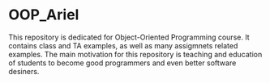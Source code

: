 # OOP_Ariel
This repository is dedicated for Object-Oriented Programming course. It contains class and TA examples, 
as well as many assigmnets related examples.
The main motivation for this repository is teaching and education of students to become good programmers and even better software desiners.
